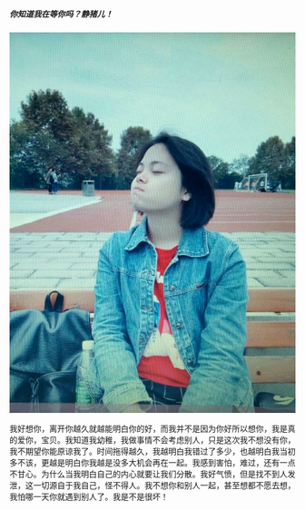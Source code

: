 ##### 你知道我在等你吗？静猪儿！

<img src="jing.jpg"/>



我好想你，离开你越久就越能明白你的好，而我并不是因为你好所以想你，我是真的爱你，宝贝。我知道我幼稚，我做事情不会考虑别人，只是这次我不想没有你，我不期望你能原谅我了。时间拖得越久，我越明白我错过了多少，也越明白我当初多不该，更越是明白你我越是没多大机会再在一起。我感到害怕，难过，还有一点不甘心。为什么当我明白自己的内心就要让我们分散。我好气愤，但是找不到人发泄，这一切源自于我自己，怪不得人。我不想你和别人一起，甚至想都不愿去想，我怕哪一天你就遇到别人了。我是不是很坏！
